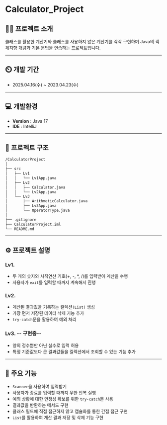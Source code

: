 # Calculator_Project

## 👨‍🏫 프로젝트 소개
클래스를 활용한 계산기와 클래스를 사용하지 않은 계산기를 각각 구현하며 Java의 객체지향 개념과 기본 문법을 연습하는 프로젝트입니다.

---

## ⏲️ 개발 기간 
- 2025.04.16(수) ~ 2023.04.23(수)

---

## 💻 개발환경
- **Version** : Java 17
- **IDE** : IntelliJ

---

## 📂 프로젝트 구조
```bash
/CalculatorProject
│
├── src
│   ├── Lv1
│   │   └── Lv1App.java
│   ├── Lv2
│   │   ├── Calculator.java
│   │   └── Lv2App.java
│   └── Lv3
│       ├── ArithmeticCalculator.java
│       ├── Lv3App.java
│       └── OperatorType.java
│
├── .gitignore
├── CalculatorProject.iml
└── README.md
```

---
  
## ⚙️ 프로젝트 설명
### Lv1.
- 두 개의 숫자와 사칙연산 기호(+, -, *, /)를 입력받아 계산을 수행
- 사용자가 `exit`를 입력할 때까지 계속해서 진행

### Lv2.
- 계산된 결과값을 기록하는 컬렉션`(List)` 생성
- 가장 먼저 저장된 데이터 삭제 기능 추가
- `try-catch`문을 활용하여 예외 처리

### Lv3. -- 구현중--
- 양의 정수뿐만 아닌 실수로 입력 허용
- 특정 기준값보다 큰 결과값들을 컬렉션에서 조회할 수 있는 기능 추가

---

## 📌 주요 기능
- `Scanner`을 사용하여 입력받기
- 사용자가 종료를 입력할 때까지 무한 반복 실행
- 예외 상황에 대한 안정성 확보를 위한 `try-catch`문 사용
- 결과값을 반환하는 메서드 구현
- 클래스 필드에 직접 접근하지 않고 캡슐화를 통한 간접 접근 구현
- `List`를 활용하여 계산 결과 저장 및 삭제 기능 구현
